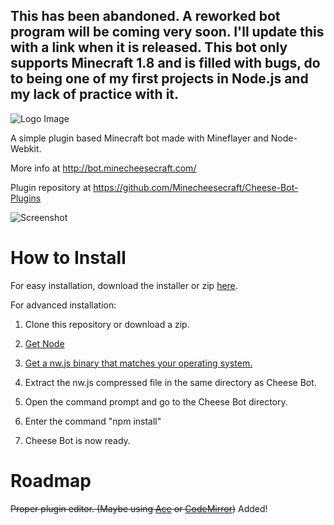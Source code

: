 ## This has been abandoned. A reworked bot program will be coming very soon. I'll update this with a link when it is released. This bot only supports Minecraft 1.8 and is filled with bugs, do to being one of my first projects in Node.js and my lack of practice with it.

![Logo Image](http://i.imgur.com/LN0xDMx.png)

A simple plugin based Minecraft bot made with Mineflayer and Node-Webkit.

More info at http://bot.minecheesecraft.com/

Plugin repository at https://github.com/Minecheesecraft/Cheese-Bot-Plugins

![Screenshot](http://i.imgur.com/Na7m63O.png)

# How to Install


For easy installation, download the installer or zip [here](http://bot.minecheesecraft.com/download.html).


For advanced installation:

1. Clone this repository or download a zip.

2. [Get Node](https://nodejs.org/en/)

3. [Get a nw.js binary that matches your operating system.](http://nwjs.io/)

4. Extract the nw.js compressed file in the same directory as Cheese Bot.

5. Open the command prompt and go to the Cheese Bot directory.

6. Enter the command "npm install"

7. Cheese Bot is now ready.

# Roadmap

~~Proper plugin editor. (Maybe using [Ace](https://ace.c9.io/#nav=about) or [CodeMirror](http://codemirror.net/))~~ Added!
